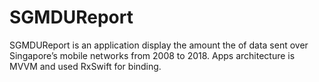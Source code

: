# SGMDUReport
SGMDUReport is an application display the amount the of data sent over Singapore’s mobile networks from 2008 to 2018. Apps architecture is MVVM and used RxSwift for binding.
